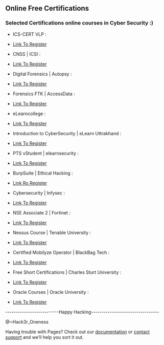 ## Online Free Certifications

### Selected Certifications online courses in Cyber Security :)

- ICS-CERT VLP :

- [Link To Register](https://ics-cert-training.inl.gov/learn)

- CNSS | ICSI :

- [Link To Register](https://www.icsi.co.uk/users/sign_in)

- Digital Forensics | Autopsy :

- [Link To Register](https://training.autopsy.com/users/sign_in)

- Forensics FTK | AccessData :

- [Link To Register](https://training.accessdata.com/)

- eLearncollege :

- [Link To Register](https://www.elearningcollege.com/login.php)

- Introduction to CyberSecurity | eLearn Uttrakhand :

- [Link To Register](http://elearning.uou.ac.in/)

- PTS vStudent | elearnsecurity :

- [Link To Register](https://members.elearnsecurity.com/)

- BurpSuite | Ethical Hacking :

- [Link Ro Register](https://academy.ehacking.net/courses/)

- Cybersecurity | Infysec :

- [Link To Register](https://academy.infysec.com/)

- NSE Associate 2 | Fortinet :

- [Link To Register](https://training.fortinet.com/)

- Nessus Course | Tenable University :

- [Link To Register](https://university.tenable.com/learn/course/)

- Certified Mobilyze Operator | BlackBag Tech :

- [Link To Register](https://www.blackbagtech.com/training/certifications/)

- Free Short Certifications | Charles Sturt University :

- [Link To Register](https://www.itmasters.edu.au/about-it-masters/free-short-courses/)

- Oracle Courses | Oracle University :

- [Link To Register](https://learn.oracle.com/ols/course-list/35644)

--------------------------Happy Hacking---------------------------------

@~Hack3r_Oneness 



Having trouble with Pages? Check out our [documentation](https://docs.github.com/categories/github-pages-basics/) or [contact support](https://github.com/contact) and we’ll help you sort it out.

